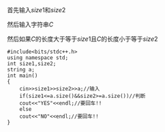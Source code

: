 首先输入$size1$和$size2$

然后输入字符串$C$

然后如果$C$的长度大于等于$size1$且$C$的长度小于等于$size2$
```
#include<bits/stdc++.h>
using namespace std;
int size1,size2;
string a;
int main()
{
    cin>>size1>>size2>>a;//输入
    if(size1<=a.size()&&size2>=a.size())//判断
    cout<<"YES"<<endl;//要回车!!
    else
    cout<<"NO"<<endl;//要回车!!
}
```